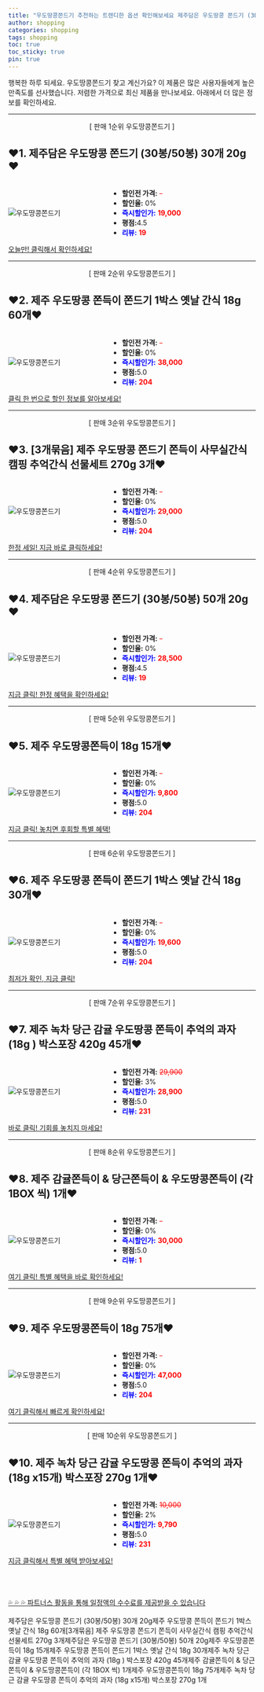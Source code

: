 ```yaml
---
title: "우도땅콩쫀드기 추천하는 트렌디한 옵션 확인해보세요 제주담은 우도땅콩 쫀드기 (30봉/50봉) 30개"
author: shopping
categories: shopping
tags: shopping
toc: true
toc_sticky: true
pin: true
---
```

행복한 하루 되세요. 우도땅콩쫀드기 찾고 계신가요? 이 제품은 많은 사용자들에게 높은 만족도를 선사했습니다. 저렴한 가격으로 최신 제품을 만나보세요. 아래에서 더 많은 정보를 확인하세요.

---
<p class="toplist" style="margin: 0 auto; display: block; width: fit-content;">[ 판매 1순위 우도땅콩쫀드기 ]</p>

<h2><strong>❤️1. 제주담은 우도땅콩 쫀드기 (30봉/50봉) 30개 20g❤️</strong></h2>

<div style="display: flex; align-items: center;">
    <div style="flex: 0.4;">
        <img src="https://thumbnail6.coupangcdn.com/thumbnails/remote/230x230ex/image/vendor_inventory/e519/15a71e48bdbd4a78a63cf6653a59594a163e97ae1b4e731e363518632d7a.jpg" alt="우도땅콩쫀드기" style="max-width: 100%;">
    </div>
    <div style="flex: 0.6; margin-left: 10px;">
        <ul>
            <li><strong>할인전 가격:</strong> <del style="color: red;">-</del></li>
            <li><strong>할인율:</strong> 0%</li>
            <li><span style='color:blue'><strong>즉시할인가:</strong></span> <span style='color:red'><strong>19,000</strong></span></li>
            <li><strong>평점:</strong>4.5</li>
            <li><span style='color:blue'><strong>리뷰:</strong></span> <span style='color:red'><strong>19</strong></span></li>
        </ul>
    </div>
</div>
<div class="center">
    <a href="https://selin100587.github.io?lptag=AF9450613&subid=githubio&pageKey=8057461707&traceid=V0-153&itemId=22620257201&vendorItemId=89661808436" class="myButton">
        오늘만! 클릭해서 확인하세요!
    </a>
</div>


---
<p class="toplist" style="margin: 0 auto; display: block; width: fit-content;">[ 판매 2순위 우도땅콩쫀드기 ]</p>

<h2><strong>❤️2. 제주 우도땅콩 쫀득이 쫀드기 1박스 옛날 간식 18g 60개❤️</strong></h2>

<div style="display: flex; align-items: center;">
    <div style="flex: 0.4;">
        <img src="https://thumbnail8.coupangcdn.com/thumbnails/remote/230x230ex/image/vendor_inventory/7b56/3cce4d3f45b3c423d8229ca89845865976a01d44da2f91cfff4615e1bf88.jpg" alt="우도땅콩쫀드기" style="max-width: 100%;">
    </div>
    <div style="flex: 0.6; margin-left: 10px;">
        <ul>
            <li><strong>할인전 가격:</strong> <del style="color: red;">-</del></li>
            <li><strong>할인율:</strong> 0%</li>
            <li><span style='color:blue'><strong>즉시할인가:</strong></span> <span style='color:red'><strong>38,000</strong></span></li>
            <li><strong>평점:</strong>5.0</li>
            <li><span style='color:blue'><strong>리뷰:</strong></span> <span style='color:red'><strong>204</strong></span></li>
        </ul>
    </div>
</div>
<div class="center">
    <a href="https://selin100587.github.io?lptag=AF9450613&subid=githubio&pageKey=7196066356&traceid=V0-153&itemId=20892919753&vendorItemId=87607455002" class="myButton">
        클릭 한 번으로 할인 정보를 알아보세요!
    </a>
</div>


---
<p class="toplist" style="margin: 0 auto; display: block; width: fit-content;">[ 판매 3순위 우도땅콩쫀드기 ]</p>

<h2><strong>❤️3. [3개묶음] 제주 우도땅콩 쫀드기 쫀득이 사무실간식 캠핑 추억간식 선물세트 270g 3개❤️</strong></h2>

<div style="display: flex; align-items: center;">
    <div style="flex: 0.4;">
        <img src="https://thumbnail6.coupangcdn.com/thumbnails/remote/230x230ex/image/vendor_inventory/0aac/c4ce796b038d21ec64f31d2dc3264882c8fac8833b11accc22f4d22886ae.jpg" alt="우도땅콩쫀드기" style="max-width: 100%;">
    </div>
    <div style="flex: 0.6; margin-left: 10px;">
        <ul>
            <li><strong>할인전 가격:</strong> <del style="color: red;">-</del></li>
            <li><strong>할인율:</strong> 0%</li>
            <li><span style='color:blue'><strong>즉시할인가:</strong></span> <span style='color:red'><strong>29,000</strong></span></li>
            <li><strong>평점:</strong>5.0</li>
            <li><span style='color:blue'><strong>리뷰:</strong></span> <span style='color:red'><strong>204</strong></span></li>
        </ul>
    </div>
</div>
<div class="center">
    <a href="https://selin100587.github.io?lptag=AF9450613&subid=githubio&pageKey=7196066356&traceid=V0-153&itemId=23447122628&vendorItemId=90473904169" class="myButton">
        한정 세일! 지금 바로 클릭하세요!
    </a>
</div>


---
<p class="toplist" style="margin: 0 auto; display: block; width: fit-content;">[ 판매 4순위 우도땅콩쫀드기 ]</p>

<h2><strong>❤️4. 제주담은 우도땅콩 쫀드기 (30봉/50봉) 50개 20g❤️</strong></h2>

<div style="display: flex; align-items: center;">
    <div style="flex: 0.4;">
        <img src="https://thumbnail6.coupangcdn.com/thumbnails/remote/230x230ex/image/vendor_inventory/e519/15a71e48bdbd4a78a63cf6653a59594a163e97ae1b4e731e363518632d7a.jpg" alt="우도땅콩쫀드기" style="max-width: 100%;">
    </div>
    <div style="flex: 0.6; margin-left: 10px;">
        <ul>
            <li><strong>할인전 가격:</strong> <del style="color: red;">-</del></li>
            <li><strong>할인율:</strong> 0%</li>
            <li><span style='color:blue'><strong>즉시할인가:</strong></span> <span style='color:red'><strong>28,500</strong></span></li>
            <li><strong>평점:</strong>4.5</li>
            <li><span style='color:blue'><strong>리뷰:</strong></span> <span style='color:red'><strong>19</strong></span></li>
        </ul>
    </div>
</div>
<div class="center">
    <a href="https://selin100587.github.io?lptag=AF9450613&subid=githubio&pageKey=8057461707&traceid=V0-153&itemId=22620257200&vendorItemId=89661808429" class="myButton">
        지금 클릭! 한정 혜택을 확인하세요!
    </a>
</div>


---
<p class="toplist" style="margin: 0 auto; display: block; width: fit-content;">[ 판매 5순위 우도땅콩쫀드기 ]</p>

<h2><strong>❤️5. 제주 우도땅콩쫀득이 18g 15개❤️</strong></h2>

<div style="display: flex; align-items: center;">
    <div style="flex: 0.4;">
        <img src="https://thumbnail8.coupangcdn.com/thumbnails/remote/230x230ex/image/vendor_inventory/7b56/3cce4d3f45b3c423d8229ca89845865976a01d44da2f91cfff4615e1bf88.jpg" alt="우도땅콩쫀드기" style="max-width: 100%;">
    </div>
    <div style="flex: 0.6; margin-left: 10px;">
        <ul>
            <li><strong>할인전 가격:</strong> <del style="color: red;">-</del></li>
            <li><strong>할인율:</strong> 0%</li>
            <li><span style='color:blue'><strong>즉시할인가:</strong></span> <span style='color:red'><strong>9,800</strong></span></li>
            <li><strong>평점:</strong>5.0</li>
            <li><span style='color:blue'><strong>리뷰:</strong></span> <span style='color:red'><strong>204</strong></span></li>
        </ul>
    </div>
</div>
<div class="center">
    <a href="https://selin100587.github.io?lptag=AF9450613&subid=githubio&pageKey=7196066356&traceid=V0-153&itemId=19344730979&vendorItemId=86458150695" class="myButton">
        지금 클릭! 놓치면 후회할 특별 혜택!
    </a>
</div>


---
<p class="toplist" style="margin: 0 auto; display: block; width: fit-content;">[ 판매 6순위 우도땅콩쫀드기 ]</p>

<h2><strong>❤️6. 제주 우도땅콩 쫀득이 쫀드기 1박스 옛날 간식 18g 30개❤️</strong></h2>

<div style="display: flex; align-items: center;">
    <div style="flex: 0.4;">
        <img src="https://thumbnail8.coupangcdn.com/thumbnails/remote/230x230ex/image/vendor_inventory/7b56/3cce4d3f45b3c423d8229ca89845865976a01d44da2f91cfff4615e1bf88.jpg" alt="우도땅콩쫀드기" style="max-width: 100%;">
    </div>
    <div style="flex: 0.6; margin-left: 10px;">
        <ul>
            <li><strong>할인전 가격:</strong> <del style="color: red;">-</del></li>
            <li><strong>할인율:</strong> 0%</li>
            <li><span style='color:blue'><strong>즉시할인가:</strong></span> <span style='color:red'><strong>19,600</strong></span></li>
            <li><strong>평점:</strong>5.0</li>
            <li><span style='color:blue'><strong>리뷰:</strong></span> <span style='color:red'><strong>204</strong></span></li>
        </ul>
    </div>
</div>
<div class="center">
    <a href="https://selin100587.github.io?lptag=AF9450613&subid=githubio&pageKey=7196066356&traceid=V0-153&itemId=20530388376&vendorItemId=87607455004" class="myButton">
        최저가 확인, 지금 클릭!
    </a>
</div>


---
<p class="toplist" style="margin: 0 auto; display: block; width: fit-content;">[ 판매 7순위 우도땅콩쫀드기 ]</p>

<h2><strong>❤️7. 제주 녹차 당근 감귤 우도땅콩 쫀득이 추억의 과자 (18g ) 박스포장 420g 45개❤️</strong></h2>

<div style="display: flex; align-items: center;">
    <div style="flex: 0.4;">
        <img src="https://thumbnail9.coupangcdn.com/thumbnails/remote/230x230ex/image/vendor_inventory/71f9/6909977e762055cf6f6ad791eafd657320cac060834d830dbc1587049875.jpg" alt="우도땅콩쫀드기" style="max-width: 100%;">
    </div>
    <div style="flex: 0.6; margin-left: 10px;">
        <ul>
            <li><strong>할인전 가격:</strong> <del style="color: red;">29,900</del></li>
            <li><strong>할인율:</strong> 3%</li>
            <li><span style='color:blue'><strong>즉시할인가:</strong></span> <span style='color:red'><strong>28,900</strong></span></li>
            <li><strong>평점:</strong>5.0</li>
            <li><span style='color:blue'><strong>리뷰:</strong></span> <span style='color:red'><strong>231</strong></span></li>
        </ul>
    </div>
</div>
<div class="center">
    <a href="https://selin100587.github.io?lptag=AF9450613&subid=githubio&pageKey=7503978339&traceid=V0-153&itemId=22949932731&vendorItemId=86754161514" class="myButton">
        바로 클릭! 기회를 놓치지 마세요!
    </a>
</div>


---
<p class="toplist" style="margin: 0 auto; display: block; width: fit-content;">[ 판매 8순위 우도땅콩쫀드기 ]</p>

<h2><strong>❤️8. 제주 감귤쫀득이 & 당근쫀득이 & 우도땅콩쫀득이 (각 1BOX 씩) 1개❤️</strong></h2>

<div style="display: flex; align-items: center;">
    <div style="flex: 0.4;">
        <img src="https://thumbnail7.coupangcdn.com/thumbnails/remote/230x230ex/image/vendor_inventory/3e52/83bf1682ad8593b4eb8af4003f4f72bac31d62caa224e42d5b45f821fe8d.jpeg" alt="우도땅콩쫀드기" style="max-width: 100%;">
    </div>
    <div style="flex: 0.6; margin-left: 10px;">
        <ul>
            <li><strong>할인전 가격:</strong> <del style="color: red;">-</del></li>
            <li><strong>할인율:</strong> 0%</li>
            <li><span style='color:blue'><strong>즉시할인가:</strong></span> <span style='color:red'><strong>30,000</strong></span></li>
            <li><strong>평점:</strong>5.0</li>
            <li><span style='color:blue'><strong>리뷰:</strong></span> <span style='color:red'><strong>1</strong></span></li>
        </ul>
    </div>
</div>
<div class="center">
    <a href="https://selin100587.github.io?lptag=AF9450613&subid=githubio&pageKey=7335239844&traceid=V0-153&itemId=18840798044&vendorItemId=85970590728" class="myButton">
        여기 클릭! 특별 혜택을 바로 확인하세요!
    </a>
</div>


---
<p class="toplist" style="margin: 0 auto; display: block; width: fit-content;">[ 판매 9순위 우도땅콩쫀드기 ]</p>

<h2><strong>❤️9. 제주 우도땅콩쫀득이 18g 75개❤️</strong></h2>

<div style="display: flex; align-items: center;">
    <div style="flex: 0.4;">
        <img src="https://thumbnail8.coupangcdn.com/thumbnails/remote/230x230ex/image/vendor_inventory/7b56/3cce4d3f45b3c423d8229ca89845865976a01d44da2f91cfff4615e1bf88.jpg" alt="우도땅콩쫀드기" style="max-width: 100%;">
    </div>
    <div style="flex: 0.6; margin-left: 10px;">
        <ul>
            <li><strong>할인전 가격:</strong> <del style="color: red;">-</del></li>
            <li><strong>할인율:</strong> 0%</li>
            <li><span style='color:blue'><strong>즉시할인가:</strong></span> <span style='color:red'><strong>47,000</strong></span></li>
            <li><strong>평점:</strong>5.0</li>
            <li><span style='color:blue'><strong>리뷰:</strong></span> <span style='color:red'><strong>204</strong></span></li>
        </ul>
    </div>
</div>
<div class="center">
    <a href="https://selin100587.github.io?lptag=AF9450613&subid=githubio&pageKey=7196066356&traceid=V0-153&itemId=20953760745&vendorItemId=87961602476" class="myButton">
        여기 클릭해서 빠르게 확인하세요!
    </a>
</div>


---
<p class="toplist" style="margin: 0 auto; display: block; width: fit-content;">[ 판매 10순위 우도땅콩쫀드기 ]</p>

<h2><strong>❤️10. 제주 녹차 당근 감귤 우도땅콩 쫀득이 추억의 과자 (18g x15개) 박스포장 270g 1개❤️</strong></h2>

<div style="display: flex; align-items: center;">
    <div style="flex: 0.4;">
        <img src="https://thumbnail9.coupangcdn.com/thumbnails/remote/230x230ex/image/vendor_inventory/71f9/6909977e762055cf6f6ad791eafd657320cac060834d830dbc1587049875.jpg" alt="우도땅콩쫀드기" style="max-width: 100%;">
    </div>
    <div style="flex: 0.6; margin-left: 10px;">
        <ul>
            <li><strong>할인전 가격:</strong> <del style="color: red;">10,000</del></li>
            <li><strong>할인율:</strong> 2%</li>
            <li><span style='color:blue'><strong>즉시할인가:</strong></span> <span style='color:red'><strong>9,790</strong></span></li>
            <li><strong>평점:</strong>5.0</li>
            <li><span style='color:blue'><strong>리뷰:</strong></span> <span style='color:red'><strong>231</strong></span></li>
        </ul>
    </div>
</div>
<div class="center">
    <a href="https://selin100587.github.io?lptag=AF9450613&subid=githubio&pageKey=7503978339&traceid=V0-153&itemId=18178723899&vendorItemId=82598362829" class="myButton">
        지금 클릭해서 특별 혜택 받아보세요!
    </a>
</div>

<br><br><br>[💦 💦 💦 파트너스 활동을 통해 일정액의 수수료를 제공받을 수 있습니다](https://link.coupang.com/a/bcpT2c)<br><br>제주담은 우도땅콩 쫀드기 (30봉/50봉) 30개 20g제주 우도땅콩 쫀득이 쫀드기 1박스 옛날 간식 18g 60개[3개묶음] 제주 우도땅콩 쫀드기 쫀득이 사무실간식 캠핑 추억간식 선물세트 270g 3개제주담은 우도땅콩 쫀드기 (30봉/50봉) 50개 20g제주 우도땅콩쫀득이 18g 15개제주 우도땅콩 쫀득이 쫀드기 1박스 옛날 간식 18g 30개제주 녹차 당근 감귤 우도땅콩 쫀득이 추억의 과자 (18g ) 박스포장 420g 45개제주 감귤쫀득이 & 당근쫀득이 & 우도땅콩쫀득이 (각 1BOX 씩) 1개제주 우도땅콩쫀득이 18g 75개제주 녹차 당근 감귤 우도땅콩 쫀득이 추억의 과자 (18g x15개) 박스포장 270g 1개